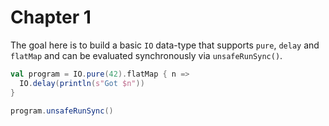 # Chapter 1

The goal here is to build a basic `IO` data-type that supports `pure`, `delay`
and `flatMap` and can be evaluated synchronously via `unsafeRunSync()`.

```scala
val program = IO.pure(42).flatMap { n =>
  IO.delay(println(s"Got $n"))
}

program.unsafeRunSync()
```
